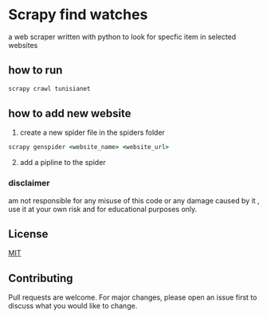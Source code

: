 # Scrapy find watches

a web scraper written with python to look for specfic item in selected websites

## how to run

```cmd
scrapy crawl tunisianet
```

## how to add new website

1. create a new spider file in the spiders folder

```cmd
scrapy genspider <website_name> <website_url>
```

2. add a pipline to the spider

### disclaimer

am not responsible for any misuse of this code or any damage caused by it , use it at your own risk and for educational purposes only.

## License

[MIT](https://choosealicense.com/licenses/mit/)

## Contributing

Pull requests are welcome. For major changes, please open an issue first to discuss what you would like to change.

